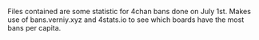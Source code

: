 Files contained are some statistic for 4chan bans done on July 1st. Makes use of bans.verniy.xyz and 4stats.io to see which boards have the most bans per capita.